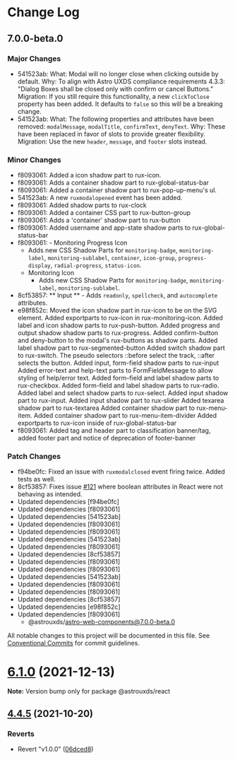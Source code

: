 # Change Log

## 7.0.0-beta.0

### Major Changes

- 541523ab: What: Modal will no longer close when clicking outside by default.
  Why: To align with Astro UXDS compliance requirements 4.3.3: "Dialog Boxes shall be closed only with confirm or cancel Buttons."
  Migration: If you still require this functionality, a new `clickToClose` property has been added. It defaults to `false` so this will be a breaking change.
- 541523ab: What: The following properties and attributes have been removed: `modalMessage`, `modalTitle`, `confirmText`, `denyText`.
  Why: These have been replaced in favor of slots to provide greater flexibility.
  Migration: Use the new `header`, `message`, and `footer` slots instead.

### Minor Changes

- f8093061: Added a icon shadow part to rux-icon.
- f8093061: Adds a container shadow part to rux-global-status-bar
- f8093061: Added a container shadow part to rux-pop-up-menu's ul.
- 541523ab: A new `ruxmodalopened` event has been added.
- f8093061: Added shadow parts to rux-clock
- f8093061: Added a container CSS part to rux-button-group
- f8093061: Adds a 'container' shadow part to rux-button
- f8093061: Added username and app-state shadow parts to rux-global-status-bar
- f8093061: - Monitoring Progress Icon
  - Adds new CSS Shadow Parts for `monitoring-badge`, `monitoring-label`, `monitoring-sublabel`, `container`, `icon-group`, `progress-display`, `radial-progress`, `status-icon`.
  - Monitoring Icon
    - Adds new CSS Shadow Parts for `monitoring-badge`, `monitoring-label`, `monitoring-sublabel`.
- 8cf53857: ** Input ** - Adds `readonly`, `spellcheck`, and `autocomplete` attributes.
- e98f852c: Moved the icon shadow part in rux-icon to be on the SVG element.
  Added exportparts to rux-icon in rux-monitoring-icon.
  Added label and icon shadow parts to rux-push-button.
  Added progress and output shadow shadow parts to rux-progress.
  Added confirm-button and deny-button to the modal's rux-buttons as shadow parts.
  Added label shadow part to rux-segmented-button
  Added switch shadow part to rux-switch. The pseudo selectors ::before select the track, ::after selects the button.
  Added input, form-field shadow parts to rux-input
  Added error-text and help-text parts to FormFieldMessage to allow styling of help/error text.
  Added form-field and label shadow parts to rux-checkbox.
  Added form-field and label shadow parts to rux-radio.
  Added label and select shadow parts to rux-select.
  Added input shadow part to rux-input.
  Added input shadow part to rux-slider
  Added texarea shadow part to rux-textarea
  Added container shadow part to rux-menu-item.
  Added container shadow part to rux-menu-item-divider
  Added exportparts to rux-icon inside of rux-global-status-bar
- f8093061: Added tag and header part to classification banner/tag, added footer part and notice of deprecation of footer-banner

### Patch Changes

- f94be0fc: Fixed an issue with `ruxmodalclosed` event firing twice. Added tests as well.
- 8cf53857: Fixes issue [#121](https://github.com/RocketCommunicationsInc/astro/issues/121) where boolean attributes in React were not behaving as intended.
- Updated dependencies [f94be0fc]
- Updated dependencies [f8093061]
- Updated dependencies [541523ab]
- Updated dependencies [f8093061]
- Updated dependencies [f8093061]
- Updated dependencies [541523ab]
- Updated dependencies [f8093061]
- Updated dependencies [8cf53857]
- Updated dependencies [f8093061]
- Updated dependencies [f8093061]
- Updated dependencies [541523ab]
- Updated dependencies [f8093061]
- Updated dependencies [f8093061]
- Updated dependencies [8cf53857]
- Updated dependencies [e98f852c]
- Updated dependencies [f8093061]
  - @astrouxds/astro-web-components@7.0.0-beta.0

All notable changes to this project will be documented in this file.
See [Conventional Commits](https://conventionalcommits.org) for commit guidelines.

# [6.1.0](https://github.com/RocketCommunicationsInc/astro/compare/v6.0.3...v6.1.0) (2021-12-13)

**Note:** Version bump only for package @astrouxds/react

## [4.4.5](https://github.com/RocketCommunicationsInc/astro/compare/v1.0.0...v4.4.5) (2021-10-20)

### Reverts

- Revert "v1.0.0" ([06dced8](https://github.com/RocketCommunicationsInc/astro/commit/06dced8207a425c9d778cf6bb6fedd6c96aadbb7))
